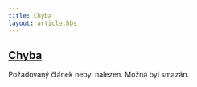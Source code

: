 ```yaml
---
title: Chyba
layout: article.hbs
---
```

## [Chyba](clanky.php?id=)

Požadovaný článek nebyl nalezen. Možná byl smazán.